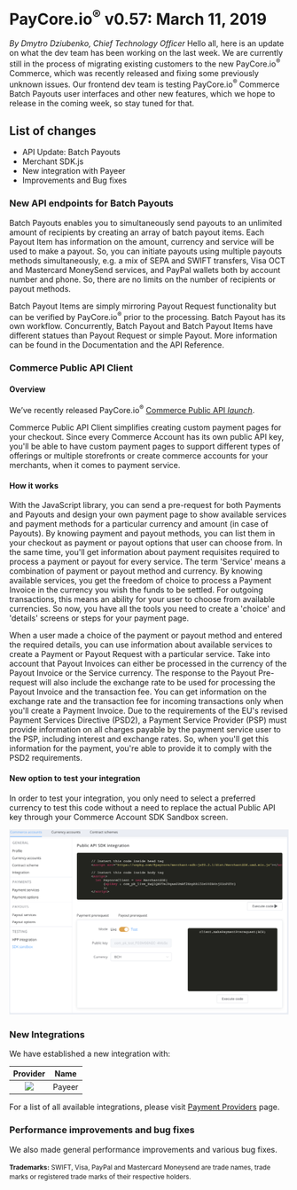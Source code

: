# **PayCore.io<sup>®</sup> v0.57: March 11, 2019**

*By Dmytro Dziubenko, Chief Technology Officer*
Hello all, here is an update on what the dev team has been working on the last week. We are currently still in the process of migrating existing customers to the new  PayCore.io<sup>®</sup> Commerce, which was recently released and fixing some previously unknown issues. Our frontend dev team is testing PayCore.io<sup>®</sup> Commerce Batch Payouts user interfaces and other new features, which we hope to release in the coming week, so stay tuned for that.

## List of changes

-   API Update: Batch Payouts
-   Merchant SDK.js
-   New integration with Payeer
-   Improvements and Bug fixes

### New API endpoints for Batch Payouts

Batch Payouts enables you to simultaneously send payouts to an unlimited amount of recipients by creating an array of batch payout items. Each Payout Item has information on the amount, currency and service will be used to make a payout. So, you can initiate payouts using multiple payouts methods simultaneously, e.g. a mix of SEPA and SWIFT transfers, Visa OCT and Mastercard MoneySend services, and PayPal wallets both by account number and phone. So, there are no limits on the number of recipients or payout methods.

Batch Payout Items are simply mirroring Payout Request functionality but can be verified by  PayCore.io<sup>®</sup> prior to the processing. Batch Payout has its own workflow. Concurrently, Batch Payout and Batch Payout Items have different statues than Payout Request or simple Payout. More information can be found in the Documentation and the API Reference.

### Commerce Public API Client

#### Overview

We’ve recently released  PayCore.io<sup>®</sup>  <a href="https://swagger.paycore.io/commerce-public/" target="_blank" rel="noopener">Commerce Public API <i class="md-icon">launch</i></a>.

 Commerce Public API Client simplifies creating custom payment pages for your checkout. Since every Commerce Account has its own public API key, you'll be able to have custom payment pages to support different types of offerings or multiple storefronts or create commerce accounts for your merchants, when it comes to payment service.

#### How it works

With the JavaScript library, you can send a pre-request for both Payments and Payouts and design your own payment page to show available services and payment methods for a particular currency and amount (in case of Payouts). By knowing payment and payout methods, you can list them in your checkout as payment or payout options that user can choose from. In the same time, you'll get information about payment requisites required to process a payment or payout for every service. The term 'Service' means a combination of payment or payout method and currency. By knowing available services, you get the freedom of choice to process a Payment Invoice in the currency you wish the funds to be settled. For outgoing transactions, this means an ability for your user to choose from available currencies. So now, you have all the tools you need to create a 'choice' and 'details' screens or steps for your payment page.

When a user made a choice of the payment or payout method and entered the required details, you can use information about available services to create a Payment or Payout Request with a particular service. Take into account that Payout Invoices can either be processed in the currency of the Payout Invoice or the Service currency. The response to the Payout Pre-request will also include the exchange rate to be used for processing the Payout Invoice and the transaction fee. You can get information on the exchange rate and the transaction fee for incoming transactions only when you'll create a Payment Invoice. Due to the requirements of the EU's revised Payment Services Directive (PSD2), a Payment Service Provider (PSP) must provide information on all charges payable by the payment service user to the PSP, including interest and exchange rates. So, when you'll get this information for the payment, you're able to provide it to comply with the PSD2 requirements.

#### New option to test your integration

In order to test your integration, you only need to select a preferred currency to test this code without a need to replace the actual Public API key through your Commerce Account SDK Sandbox screen.

[![SDK Sandbox](images/v0.57/sdk_sandbox.png)](images/v0.57/sdk_sandbox.png)

### New Integrations

We have established a new integration with:

  Provider | Name  |
|:-:|:-:|
|<a href="https://payeer.com/en/" target="_blank" rel="noopener"> <img src="https://static.openfintech.io/payment_providers/payeer/logo.svg?w=70" width="70px"> </a>  | Payeer |

For a list of all available integrations, please visit <a href="https://dashboard.paycore.io/connect-directory/payment-providers" target="_blank" rel="noopener">Payment Providers</a> page.

### Performance improvements and bug fixes

We also made general performance improvements and various bug fixes.

<small><b>Trademarks:</b> SWIFT, Visa, PayPal  and Mastercard Moneysend are trade names, trade marks or registered trade marks of their respective holders.</small>

